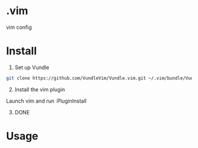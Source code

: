 # .vim

vim config

# Install 

1. Set up Vundle

```bash
git clone https://github.com/VundleVim/Vundle.vim.git ~/.vim/bundle/Vundle.vim
```

2. Install the vim plugin

Launch vim and run :PluginInstall

3. DONE

# Usage

